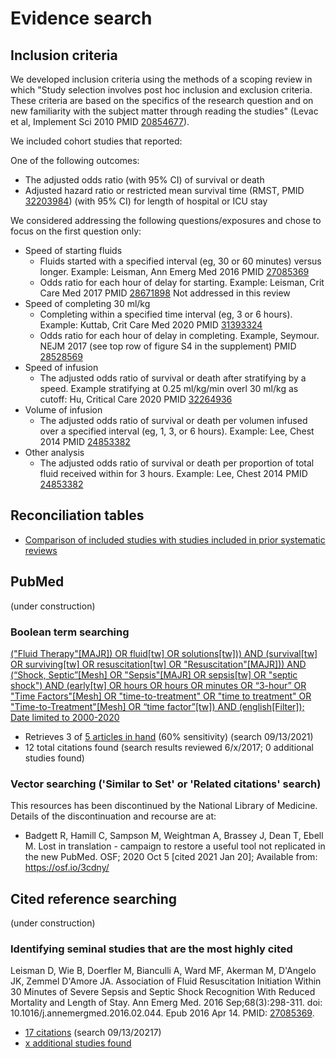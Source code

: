 # Evidence search
## Inclusion criteria
We developed inclusion criteria using the methods of a scoping review in which "Study selection involves post hoc inclusion and exclusion criteria. These criteria are based on the specifics of the research question and on new familiarity with the subject matter through reading the studies" (Levac et al, Implement Sci 2010 PMID [20854677](http://pubmed.gov/20854677)).

We included cohort studies that reported:

One of the following outcomes:
* The adjusted odds ratio (with 95% CI) of survival or death 
* Adjusted hazard ratio or restricted mean survival time (RMST, PMID [32203984](http://pubmed.gov/32203984)) (with 95% CI) for length of hospital or ICU stay

We considered addressing the following questions/exposures and chose to focus on the first question only:
* Speed of starting fluids
  * Fluids started with a specified interval (eg, 30 or 60 minutes) versus longer. Example: Leisman, Ann Emerg Med 2016 PMID [27085369](http://pubmed.gov/27085369)
  * Odds ratio for each hour of delay for starting. Example: Leisman, Crit Care Med 2017 PMID [28671898](http://pubmed.gov/28671898)
Not addressed in this review
* Speed of completing 30 ml/kg
  * Completing within a specified time interval (eg, 3 or 6 hours). Example: Kuttab, Crit Care Med 2020 PMID [31393324](http://pubmed.gov/31393324)
  * Odds ratio for each hour of delay in completing. Example, Seymour. NEJM 2017 (see top row of figure S4 in the supplement) PMID [28528569](http://pubmed.gov/28528569)
* Speed of infusion
  * The adjusted odds ratio of survival or death after stratifying by a speed. Example stratifying at 0.25 ml/kg/min overl 30 ml/kg as cutoff: Hu, Critical Care 2020 PMID [32264936](http://pubmed.gov/32264936)
* Volume of infusion
  * The adjusted odds ratio of survival or death per volumen infused over a specified interval (eg, 1, 3, or 6 hours). Example: Lee, Chest 2014 PMID [24853382](http://pubmed.gov/24853382)
* Other analysis
  * The adjusted odds ratio of survival or death per proportion of total fluid received within for 3 hours. Example: Lee, Chest 2014 PMID [24853382](http://pubmed.gov/24853382)
  
## Reconciliation tables
* [Comparison of included studies with studies included in prior systematic reviews](../reconciliation-tables)

## PubMed
(under construction)
### Boolean term searching

[("Fluid Therapy"[MAJR]) OR fluid[tw] OR solutions[tw])) AND (survival[tw] OR surviving[tw] OR resuscitation[tw] OR "Resuscitation"[MAJR])) AND (“Shock, Septic”[Mesh] OR "Sepsis"[MAJR] OR sepsis[tw] OR "septic shock") AND (early[tw] OR hours OR hours OR minutes OR “3-hour” OR "Time Factors"[Mesh] OR "time-to-treatment" OR "time to treatment" OR "Time-to-Treatment"[Mesh] OR “time factor”[tw]) AND (english[Filter]); Date limited to 2000-2020](https://pubmed.ncbi.nlm.nih.gov/?term=%28%22Fluid+Therapy%22%5BMAJR%5D%29+OR+fluid%5Btw%5D+OR+solutions%5Btw%5D%29%29+AND+%28survival%5Btw%5D+OR+surviving%5Btw%5D+OR+resuscitation%5Btw%5D+OR+%22Resuscitation%22%5BMAJR%5D%29%29+AND+%28%E2%80%9CShock%2C+Septic%E2%80%9D%5BMesh%5D+OR+%22Sepsis%22%5BMAJR%5D+OR+sepsis%5Btw%5D+OR+%22septic+shock%22%29+AND+%28early%5Btw%5D+OR+hours+OR+hours+OR+minutes+OR+%E2%80%9C3-hour%E2%80%9D+OR+%22Time+Factors%22%5BMesh%5D+OR+%22time-to-treatment%22+OR+%22time+to+treatment%22+OR+%22Time-to-Treatment%22%5BMesh%5D+OR+%E2%80%9Ctime+factor%E2%80%9D%5Btw%5D%29+AND+%28english%5BFilter%5D%29&sort=pubdate&size=50)
* Retrieves 3 of [5 articles in hand](https://pubmed.ncbi.nlm.nih.gov/?term=30646296+OR+27085369+OR+28671898+OR+29298189+OR+25260233&sort=pubdate) (60% sensitivity) (search 09/13/2021)
* 12 total citations found (search results reviewed 6/x/2017; 0 additional studies found)

### Vector searching ('Similar to Set' or 'Related citations' search)
This resources has been discontinued by the National Library of Medicine. Details of the discontinuation and recourse are at:
* Badgett R, Hamill C, Sampson M, Weightman A, Brassey J, Dean T, Ebell M. Lost in translation - campaign to restore a useful tool not replicated in the new PubMed. OSF; 2020 Oct 5 [cited 2021 Jan 20]; Available from: https://osf.io/3cdny/

<!--## ClinicalTrials.gov
(under construction)
`supraventricular tachycardia AND Valsalva`
* [1 citations](https://clinicaltrials.gov/ct2/results?term=supraventricular+tachycardia+AND+Valsalva&Search=Search) (search 6/19/2017)
  * [NCT02216240](https://clinicaltrials.gov/ct2/show/NCT02216240) (PMID [27613170](https://www.ncbi.nlm.nih.gov/pubmed/27613170)) did not meet inclusion criteria

## Cochrane Central Register of Controlled Trials (CENTRAL)
(under construction)
`supraventricular tachycardia AND Valsalva`
* [1 citations](http://onlinelibrary.wiley.com/cochranelibrary/search?submitSearch=Go&searchRows%5B0%5D.searchCriterias%5B0%5D.fieldRestriction=title+abstract+keywords&searchRows%5B0%5D.searchCriterias%5B0%5D.term=hypertension) (search 6/19/2017)
  * [http://onlinelibrary.wiley.com/doi/10.1002/14651858.CD005182/abstract](http://onlinelibrary.wiley.com/doi/10.1002/14651858.CD005182.pub4/full) (PMID [27613170](https://www.ncbi.nlm.nih.gov/pubmed/27613170)) did not meet inclusion criteria
-->

## Cited reference searching
(under construction)

### Identifying seminal studies that are the most highly cited
Leisman D, Wie B, Doerfler M, Bianculli A, Ward MF, Akerman M, D'Angelo JK, Zemmel D'Amore JA. Association of Fluid Resuscitation Initiation Within 30 Minutes of Severe Sepsis and Septic Shock Recognition With Reduced Mortality and Length of Stay. Ann Emerg Med. 2016 Sep;68(3):298-311. doi: 10.1016/j.annemergmed.2016.02.044. Epub 2016 Apr 14. PMID: [27085369](http://pubmed.gov/27085369).
 * [17 citations](https://pubmed.ncbi.nlm.nih.gov/?linkname=pubmed_pubmed_citedin&from_uid=27085369) (search 09/13/20217)
 * [x additional studies found](https://pubmed.gov/25503625,27045252)

<!--
### Searching 'random*' within the highly citing studyies using Google Scholar (4/21/2017)
Mehta et al. 
* [12 citations](https://scholar.google.com/scholar?q=random&btnG=&hl=en&as_sdt=0%2C5&sciodt=0%2C5&cites=7605211014335624801&scipsc=1) (limited to citing articles containing random\*)
* [x additional studies found](https://pubmed.gov/25503625,27045252)
-->
